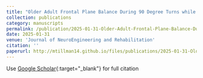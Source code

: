 ```yaml
---
title: "Older Adult Frontal Plane Balance During 90 Degree Turns while Walking"
collection: publications
category: manuscripts
permalink: /publication/2025-01-31-Older-Adult-Frontal-Plane-Balance-During-90-Degree-Turns-while-Walking
date: 2025-01-31
venue: 'Journal of NeuroEngineering and Rehabilitation'
citation: ''
paperurl: http://mtillman14.github.io/files/publications/2025-01-31-Older-Adult-Frontal-Plane-Balance-During-90-Degree-Turns-while-Walking.pdf
---
```

Use [Google Scholar](){:target="_blank"} for full citation